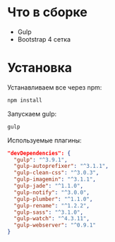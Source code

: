 # Что в сборке

<ul>
  <li>Gulp</li>
  <li>Bootstrap 4 сетка</li>
</ul>

# Установка
Устанавливаем все через npm:

```bash
npm install
```

Запускаем gulp:

```bash
gulp
```

Используемые плагины:

```json
"devDependencies": {
  "gulp": "^3.9.1",
  "gulp-autoprefixer": "^3.1.1",
  "gulp-clean-css": "^3.0.3",
  "gulp-imagemin": "^3.1.1",
  "gulp-jade": "^1.1.0",
  "gulp-notify": "^3.0.0",
  "gulp-plumber": "^1.1.0",
  "gulp-rename": "^1.2.2",
  "gulp-sass": "^3.1.0",
  "gulp-watch": "^4.3.11",
  "gulp-webserver": "^0.9.1"
}
```
